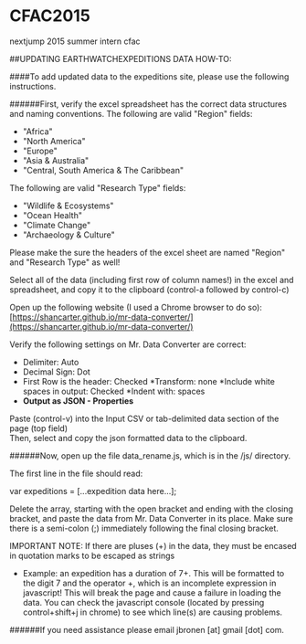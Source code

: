 # CFAC2015
nextjump 2015 summer intern cfac

##UPDATING EARTHWATCHEXPEDITIONS DATA HOW-TO:

####To add updated data to the expeditions site, please use the following instructions.

######First, verify the excel spreadsheet has the correct data structures and naming conventions.
The following are valid "Region" fields:
* "Africa"
* "North America"
* "Europe"
* "Asia & Australia"
* "Central, South America & The Caribbean"

The following are valid "Research Type" fields:
* "Wildlife & Ecosystems"
* "Ocean Health"
* "Climate Change"
* "Archaeology & Culture"

Please make the sure the headers of the excel sheet are named "Region" and "Research Type" as well!

Select all of the data (including first row of column names!) in the excel and spreadsheet, and copy it to the clipboard (control-a followed by control-c)

Open up the following website (I used a Chrome browser to do so):
[https://shancarter.github.io/mr-data-converter/](https://shancarter.github.io/mr-data-converter/)

Verify the following settings on Mr. Data Converter are correct:
* Delimiter: Auto
* Decimal Sign: Dot
* First Row is the header: Checked
 *Transform: none
*Include white spaces in output: Checked
 *Indent with: spaces
* **Output as JSON - Properties**

Paste (control-v) into the Input CSV or tab-delimited data section of the page (top field)  
Then, select and copy the json formatted data to the clipboard.

######Now, open up the file data_rename.js, which is in the /js/ directory.

The first line in the file should read:

var expeditions = [...expedition data here...];

Delete the array, starting with the open bracket and ending with the closing bracket, and paste the data from Mr. Data Converter in its place.
Make sure there is a semi-colon (;) immediately following the final closing bracket.

IMPORTANT NOTE: If there are pluses (+) in the data, they must be encased in quotation marks to be escaped as strings
* Example: an expedition has a duration of 7+. This will be formatted to the digit 7 and the operator +, which is an incomplete expression in javascript!
This will break the page and cause a failure in loading the data. You can check the javascript console (located by pressing control+shift+j in chrome) to see which line(s) are causing problems. 

######If you need assistance please email jbronen [at] gmail [dot] com.